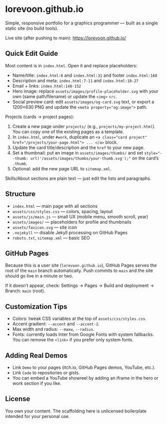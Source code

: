 # lorevoon.github.io

Simple, responsive portfolio for a graphics programmer — built as a single static site (no build tools).

Live site (after pushing to main): https://lorevoon.github.io/

## Quick Edit Guide

Most content is in `index.html`. Open it and replace placeholders:

- Name/title: `index.html:6` and `index.html:31` and footer `index.html:168`
- Description and meta: `index.html:7-11` and `index.html:18-27`
- Email + links: `index.html:148-152`
- Hero image: replace `assets/images/profile-placeholder.svg` with your own (same path/filename) or update the `<img>` `src`.
- Social preview card: edit `assets/images/og-card.svg` text, or export a 1200×630 PNG and update the `<meta property="og:image">` path.

Projects (cards → project pages):

1) Create a new page under `projects/` (e.g., `projects/my-project.html`). You can copy one of the existing pages as a template.
2) In `index.html`, under `#work`, duplicate an `<a class="card project" href="/projects/your-page.html"> ... </a>` block.
3) Update the card title/description and the `href` to your new page.
4) Set a thumbnail: put an image in `assets/images/thumbs/` and set `style="--thumb: url('/assets/images/thumbs/your-thumb.svg');"` on the card’s `.thumb`.
5) Optional: add the new page URL to `sitemap.xml`.

Skills/About sections are plain text — just edit the lists and paragraphs.

## Structure

- `index.html` — main page with all sections
- `assets/css/styles.css` — colors, spacing, layout
- `assets/js/main.js` — small UX (mobile menu, smooth scroll, year)
- `assets/images/` — placeholders for profile and thumbnails
- `assets/favicon.svg` — site icon
- `.nojekyll` — disable Jekyll processing on GitHub Pages
- `robots.txt`, `sitemap.xml` — basic SEO

## GitHub Pages

Because this is a user site (`lorevoon.github.io`), GitHub Pages serves the root of the `main` branch automatically. Push commits to `main` and the site should go live in a minute or two.

If it doesn’t appear, check: Settings → Pages → Build and deployment → Branch: `main` (root).

## Customization Tips

- Colors: tweak CSS variables at the top of `assets/css/styles.css`.
- Accent gradient: `--accent` and `--accent-2`.
- Max width and radius: `--maxw`, `--radius`.
- Fonts: currently loads Inter from Google Fonts with system fallbacks. You can remove the `<link>` if you prefer only system fonts.

## Adding Real Demos

- Link `Demo` to your pages (itch.io, GitHub Pages demos, YouTube, etc.).
- Link `Code` to repositories or gists.
- You can embed a YouTube showreel by adding an iframe in the hero or work section if you like.

## License

You own your content. The scaffolding here is unlicensed boilerplate intended for your personal use.
